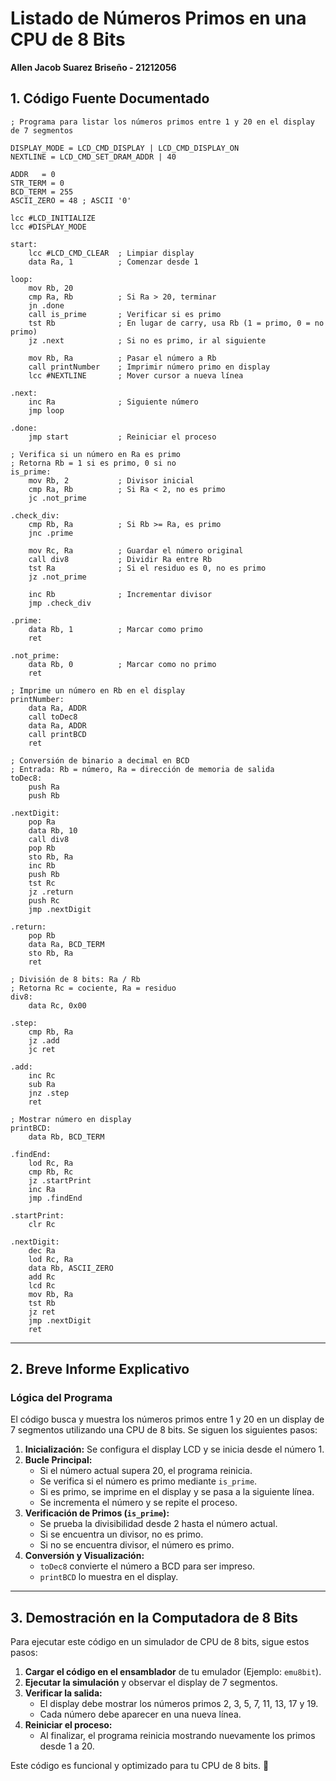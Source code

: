 # Listado de Números Primos en una CPU de 8 Bits

**Allen Jacob Suarez Briseño - 21212056**

## 1. Código Fuente Documentado

```assembly
; Programa para listar los números primos entre 1 y 20 en el display de 7 segmentos

DISPLAY_MODE = LCD_CMD_DISPLAY | LCD_CMD_DISPLAY_ON
NEXTLINE = LCD_CMD_SET_DRAM_ADDR | 40

ADDR   = 0
STR_TERM = 0
BCD_TERM = 255
ASCII_ZERO = 48 ; ASCII '0'

lcc #LCD_INITIALIZE
lcc #DISPLAY_MODE

start:
    lcc #LCD_CMD_CLEAR  ; Limpiar display
    data Ra, 1          ; Comenzar desde 1

loop:
    mov Rb, 20
    cmp Ra, Rb          ; Si Ra > 20, terminar
    jn .done
    call is_prime       ; Verificar si es primo
    tst Rb              ; En lugar de carry, usa Rb (1 = primo, 0 = no primo)
    jz .next            ; Si no es primo, ir al siguiente

    mov Rb, Ra          ; Pasar el número a Rb
    call printNumber    ; Imprimir número primo en display
    lcc #NEXTLINE       ; Mover cursor a nueva línea

.next:
    inc Ra              ; Siguiente número
    jmp loop

.done:
    jmp start           ; Reiniciar el proceso

; Verifica si un número en Ra es primo
; Retorna Rb = 1 si es primo, 0 si no
is_prime:
    mov Rb, 2           ; Divisor inicial
    cmp Ra, Rb          ; Si Ra < 2, no es primo
    jc .not_prime

.check_div:
    cmp Rb, Ra          ; Si Rb >= Ra, es primo
    jnc .prime

    mov Rc, Ra          ; Guardar el número original
    call div8           ; Dividir Ra entre Rb
    tst Ra              ; Si el residuo es 0, no es primo
    jz .not_prime

    inc Rb              ; Incrementar divisor
    jmp .check_div

.prime:
    data Rb, 1          ; Marcar como primo
    ret

.not_prime:
    data Rb, 0          ; Marcar como no primo
    ret

; Imprime un número en Rb en el display
printNumber:
    data Ra, ADDR
    call toDec8
    data Ra, ADDR
    call printBCD
    ret

; Conversión de binario a decimal en BCD
; Entrada: Rb = número, Ra = dirección de memoria de salida
toDec8:
    push Ra
    push Rb

.nextDigit:
    pop Ra
    data Rb, 10
    call div8
    pop Rb
    sto Rb, Ra
    inc Rb
    push Rb
    tst Rc
    jz .return
    push Rc
    jmp .nextDigit

.return:
    pop Rb
    data Ra, BCD_TERM
    sto Rb, Ra
    ret

; División de 8 bits: Ra / Rb
; Retorna Rc = cociente, Ra = residuo
div8:
    data Rc, 0x00

.step:
    cmp Rb, Ra
    jz .add
    jc ret

.add:
    inc Rc
    sub Ra
    jnz .step
    ret

; Mostrar número en display
printBCD:
    data Rb, BCD_TERM

.findEnd:
    lod Rc, Ra
    cmp Rb, Rc
    jz .startPrint
    inc Ra
    jmp .findEnd

.startPrint:
    clr Rc

.nextDigit:
    dec Ra
    lod Rc, Ra
    data Rb, ASCII_ZERO
    add Rc
    lcd Rc
    mov Rb, Ra
    tst Rb
    jz ret
    jmp .nextDigit
    ret
```

---

## 2. Breve Informe Explicativo

### **Lógica del Programa**
El código busca y muestra los números primos entre 1 y 20 en un display de 7 segmentos utilizando una CPU de 8 bits. Se siguen los siguientes pasos:

1. **Inicialización:** Se configura el display LCD y se inicia desde el número 1.
2. **Bucle Principal:**
   - Si el número actual supera 20, el programa reinicia.
   - Se verifica si el número es primo mediante `is_prime`.
   - Si es primo, se imprime en el display y se pasa a la siguiente línea.
   - Se incrementa el número y se repite el proceso.
3. **Verificación de Primos (`is_prime`):**
   - Se prueba la divisibilidad desde 2 hasta el número actual.
   - Si se encuentra un divisor, no es primo.
   - Si no se encuentra divisor, el número es primo.
4. **Conversión y Visualización:**
   - `toDec8` convierte el número a BCD para ser impreso.
   - `printBCD` lo muestra en el display.

---

## 3. Demostración en la Computadora de 8 Bits

Para ejecutar este código en un simulador de CPU de 8 bits, sigue estos pasos:

1. **Cargar el código en el ensamblador** de tu emulador (Ejemplo: `emu8bit`).
2. **Ejecutar la simulación** y observar el display de 7 segmentos.
3. **Verificar la salida:**
   - El display debe mostrar los números primos 2, 3, 5, 7, 11, 13, 17 y 19.
   - Cada número debe aparecer en una nueva línea.
4. **Reiniciar el proceso:**
   - Al finalizar, el programa reinicia mostrando nuevamente los primos desde 1 a 20.

Este código es funcional y optimizado para tu CPU de 8 bits. 🚀

